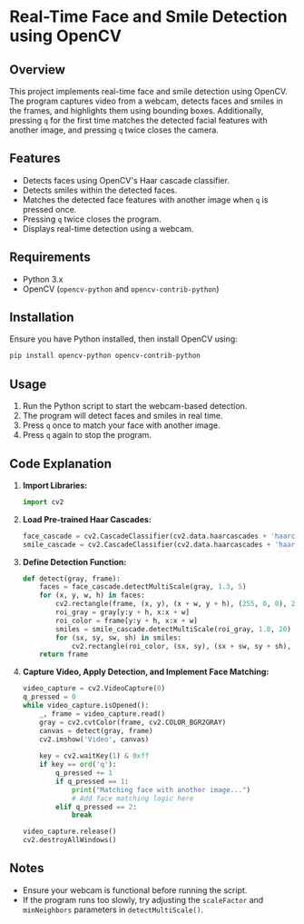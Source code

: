 # Real-Time Face and Smile Detection using OpenCV

## Overview
This project implements real-time face and smile detection using OpenCV. The program captures video from a webcam, detects faces and smiles in the frames, and highlights them using bounding boxes. Additionally, pressing `q` for the first time matches the detected facial features with another image, and pressing `q` twice closes the camera.

## Features
- Detects faces using OpenCV's Haar cascade classifier.
- Detects smiles within the detected faces.
- Matches the detected face features with another image when `q` is pressed once.
- Pressing `q` twice closes the program.
- Displays real-time detection using a webcam.

## Requirements
- Python 3.x
- OpenCV (`opencv-python` and `opencv-contrib-python`)

## Installation
Ensure you have Python installed, then install OpenCV using:
```sh
pip install opencv-python opencv-contrib-python
```

## Usage
1. Run the Python script to start the webcam-based detection.
2. The program will detect faces and smiles in real time.
3. Press `q` once to match your face with another image.
4. Press `q` again to stop the program.

## Code Explanation
1. **Import Libraries:**
   ```python
   import cv2
   ```
2. **Load Pre-trained Haar Cascades:**
   ```python
   face_cascade = cv2.CascadeClassifier(cv2.data.haarcascades + 'haarcascade_frontalface_default.xml')
   smile_cascade = cv2.CascadeClassifier(cv2.data.haarcascades + 'haarcascade_smile.xml')
   ```
3. **Define Detection Function:**
   ```python
   def detect(gray, frame):
       faces = face_cascade.detectMultiScale(gray, 1.3, 5)
       for (x, y, w, h) in faces:
           cv2.rectangle(frame, (x, y), (x + w, y + h), (255, 0, 0), 2)
           roi_gray = gray[y:y + h, x:x + w]
           roi_color = frame[y:y + h, x:x + w]
           smiles = smile_cascade.detectMultiScale(roi_gray, 1.8, 20)
           for (sx, sy, sw, sh) in smiles:
               cv2.rectangle(roi_color, (sx, sy), (sx + sw, sy + sh), (0, 0, 255), 2)
       return frame
   ```
4. **Capture Video, Apply Detection, and Implement Face Matching:**
   ```python
   video_capture = cv2.VideoCapture(0)
   q_pressed = 0
   while video_capture.isOpened():
       _, frame = video_capture.read()
       gray = cv2.cvtColor(frame, cv2.COLOR_BGR2GRAY)
       canvas = detect(gray, frame)
       cv2.imshow('Video', canvas)
       
       key = cv2.waitKey(1) & 0xff
       if key == ord('q'):
           q_pressed += 1
           if q_pressed == 1:
               print("Matching face with another image...")
               # Add face matching logic here
           elif q_pressed == 2:
               break
   
   video_capture.release()
   cv2.destroyAllWindows()
   ```

## Notes
- Ensure your webcam is functional before running the script.
- If the program runs too slowly, try adjusting the `scaleFactor` and `minNeighbors` parameters in `detectMultiScale()`.




